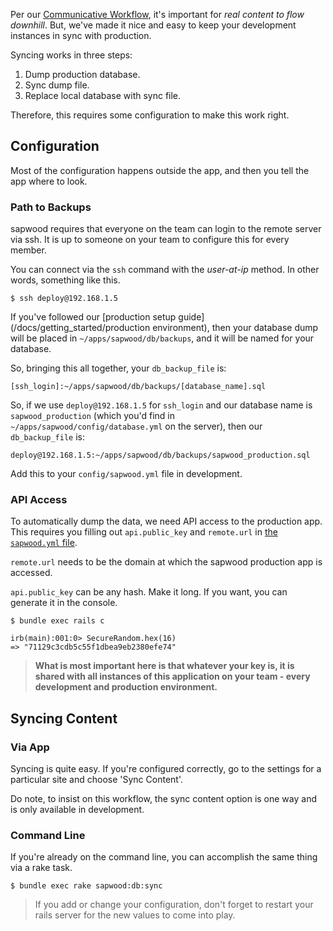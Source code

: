 Per our [Communicative Workflow](/docs/communicative_workflow), it's important for *real content to flow downhill*. But, we've made it nice and easy to keep your development instances in sync with production.

Syncing works in three steps:

1. Dump production database.
2. Sync dump file.
3. Replace local database with sync file.

Therefore, this requires some configuration to make this work right.

Configuration
----------------

Most of the configuration happens outside the app, and then you tell the app where to look.

### Path to Backups

sapwood requires that everyone on the team can login to the remote server via ssh. It is up to someone on your team to configure this for every member.

You can connect via the `ssh` command with the *user-at-ip* method. In other words, something like this.

```text
$ ssh deploy@192.168.1.5
```

If you've followed our [production setup guide](/docs/getting_started/production environment), then your database dump will be placed in `~/apps/sapwood/db/backups`, and it will be named for your database.

So, bringing this all together, your `db_backup_file` is:

```text
[ssh_login]:~/apps/sapwood/db/backups/[database_name].sql
```

So, if we use `deploy@192.168.1.5` for `ssh_login` and our database name is `sapwood_production` (which you'd find in `~/apps/sapwood/config/database.yml` on the server), then our `db_backup_file` is:

```text
deploy@192.168.1.5:~/apps/sapwood/db/backups/sapwood_production.sql
```

Add this to your `config/sapwood.yml` file in development.

### API Access

To automatically dump the data, we need API access to the production app. This requires you filling out `api.public_key` and `remote.url` in [the `sapwood.yml` file](/docs/getting_started/the_configuration_file).

`remote.url` needs to be the domain at which the sapwood production app is accessed.

`api.public_key` can be any hash. Make it long. If you want, you can generate it in the console.

```text
$ bundle exec rails c

irb(main):001:0> SecureRandom.hex(16)
=> "71129c3cdb5c55f1dbea9eb2380efe74"
```

> **What is most important here is that whatever your key is, it is shared with all instances of this application on your team - every development and production environment.**

Syncing Content
----------------

### Via App

Syncing is quite easy. If you're configured correctly, go to the settings for a particular site and choose 'Sync Content'.

Do note, to insist on this workflow, the sync content option is one way and is only available in development.

### Command Line

If you're already on the command line, you can accomplish the same thing via a rake task.

```text
$ bundle exec rake sapwood:db:sync
```

> If you add or change your configuration, don't forget to restart your rails server for the new values to come into play.

